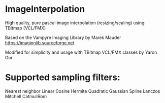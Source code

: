 # ImageInterpolation
High quality, pure pascal image interpolation (resizing/scaling) using TBitmap (VCL/FMX)

Based on the Vampyre Imaging Library by Marek Mauder
https://imaginglib.sourceforge.net

Modified for simplicity and usage with TBitmap VCL/FMX classes by Yaron Gur

# Supported sampling filters:
Nearest neighbor
Linear
Cosine
Hermite
Quadratic
Gaussian
Spline
Lanczos
Mitchell
CatmullRom

